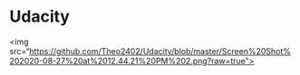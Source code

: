 # Udacity


<img src=“https://github.com/Theo2402/Udacity/blob/master/Screen%20Shot%202020-08-27%20at%2012.44.21%20PM%202.png?raw=true">
